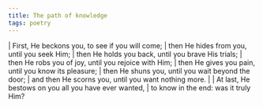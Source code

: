 ```yaml
---
title: The path of knowledge
tags: poetry
---
```


| First, He beckons you, to see if you will come;
| then He hides from you, until you seek Him;
| then He holds you back, until you brave His trials;
| then He robs you of joy, until you rejoice with Him;
| then He gives you pain, until you know its pleasure;
| then He shuns you, until you wait beyond the door;
| and then He scorns you, until you want nothing more.
|
| At last, He bestows on you all you have ever wanted,
| to know in the end: was it truly Him?
